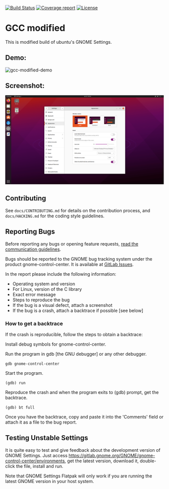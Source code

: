[![Build Status](https://gitlab.gnome.org/GNOME/gnome-control-center/badges/master/pipeline.svg)](https://gitlab.gnome.org/GNOME/gnome-control-center/pipelines)
[![Coverage report](https://gitlab.gnome.org/GNOME/gnome-control-center/badges/master/coverage.svg)](https://gnome.pages.gitlab.gnome.org/gnome-control-center/)
[![License](https://img.shields.io/badge/License-GPL%20v2-blue.svg)](https://gitlab.gnome.org/GNOME/gnome-control-center/blob/master/COPYING)

GCC modified
====================

This is modified build of ubuntu's GNOME Settings.

## Demo:

![![gcc-modified-demo](https://img.youtube.com/vi/j45J2jKk560/0.jpg)](https://www.youtube.com/watch?v=j45J2jKk560 "Settings: appearance + dock")

## Screenshot:
![gcc](screenshot/gcc-modified.png)

## Contributing

See `docs/CONTRIBUTING.md` for details on the contribution process, and `docs/HACKING.md`
for the coding style guidelines.

## Reporting Bugs

Before reporting any bugs or opening feature requests, [read the communication guidelines][communication-guidelines].

Bugs should be reported to the GNOME bug tracking system under the product
gnome-control-center. It is available at [GitLab Issues](https://gitlab.gnome.org/GNOME/gnome-control-center/issues).

In the report please include the following information:

 * Operating system and version
 * For Linux, version of the C library
 * Exact error message
 * Steps to reproduce the bug
 * If the bug is a visual defect, attach a screenshot
 * If the bug is a crash, attach a backtrace if possible [see below]

### How to get a backtrace

If the crash is reproducible, follow the steps to obtain a 
backtrace:

Install debug symbols for gnome-control-center.

Run the program in gdb [the GNU debugger] or any other debugger.

    gdb gnome-control-center

Start the program.
    
    (gdb) run

Reproduce the crash and when the program exits to (gdb) prompt, get the backtrace.

    (gdb) bt full

Once you have the backtrace, copy and paste it into the 'Comments' field or attach it as
a file to the bug report.

## Testing Unstable Settings

It is quite easy to test and give feedback about the development version of GNOME
Settings. Just access https://gitlab.gnome.org/GNOME/gnome-control-center/environments,
get the latest version, download it, double-click the file, install and run.

Note that GNOME Settings Flatpak will only work if you are running
the latest GNOME version in your host system.


[communication-guidelines]: https://gitlab.gnome.org/GNOME/gnome-control-center/blob/master/docs/CONTRIBUTING.md#communication-guidelines
